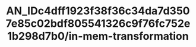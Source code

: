 ---  
schema: schema:AN_IDc4dff1923f38f36c34da7d3507e85c02bdf805541326c9f76fc752e1b298d7b0/in-mem-transformation  
title: AN_IDc4dff1923f38f36c34da7d3507e85c02bdf805541326c9f76fc752e1b298d7b0/in-mem-transformation  
organization: Sample Department  
notes: Used in 2 lineage(s)  
resources:  
  - name: AN_IDc4dff1923f38f36c34da7d3507e85c02bdf805541326c9f76fc752e1b298d7b0/in-mem-transformation 
    url: in-mem://AN_IDc4dff1923f38f36c34da7d3507e85c02bdf805541326c9f76fc752e1b298d7b0/in-mem-transformation 
    format : DataFrame  
license: None  
category:
  - Education  
maintainer: User  
maintainer_email: UserMail  
---